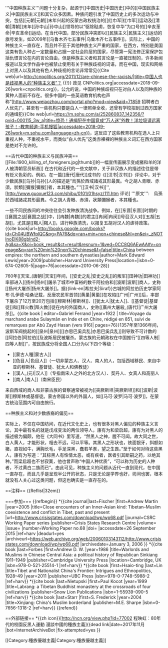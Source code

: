 '''中国种族主义'''问题十分复杂，起源于[[中国历史|中国历史]]中的[[中国民族主义|中国民族主义]]和其它众多因素。种族问题引发了中国历史上的多次运动与冲突，包括[[元朝|元朝]]末年兴起的反蒙古政权统治的[[红巾军|红巾军]]运动及[[清朝|清朝]]末年[[孙中山|孙中山]]领导的以“驱除鞑虏，恢复中华”为口号的[[辛亥革命|辛亥革命]]运动。在当代中国，部分民族冲突即以[[民族主义|民族主义]]运动的旗号发生，如2009年[[乌鲁木齐七五事件|乌鲁木齐七五事件]]。实际上，中国的种族主义一直存在，而且并不亚于其他种族主义严重的国家，在西方，特别是美国这类有色人种占一定数量和占据一定社会阶层的国家，尽管第一宪法修正案保护包括仇恨言论在内的言论自由，但是种族主义者和其言论是一直被压制的，许多新闻报道以及文学作品中也被禁止使用有关于种族歧视的词语，而在中国，现实和网络上对黑人以及其他有色人种歧视的言论非常常见<ref>{{Cite web|url=http://cnpolitics.org/2011/12/are-chinese-the-racists/|title=中国人也是歧视黑人的“种族主义者”？ {{!}} 政见 CNPolitics.org|accessdate=2018-09-26|work=cnpolitics.org}}</ref>，公允的说，中国的种族歧视只在对白人以及同种族的黄种人面前不存在。很多中国的一些英语教育机构也声称“[http://www.weiaozhou.com/portal.php?mod=view&aid=71859 招聘者白人优先]”，甚至有一些机构只要是白人一律照单全收，还曾有学校招到过西方国家的通缉犯<ref>{{Cite web|url=https://m.sohu.com/a/252860837_142356/?pvid=000115_3w_a|title=惊恐！通缉犯在中国竟成“万人迷”外教！洋垃圾请远离孩子！-教育频道-手机搜狐|accessdate=2018-09-26|work=m.sohu.com|language=zh-cn}}</ref>，这反应了这些教育机构在选人上只重视人种，不重视水平，而类似“白人优先”这类赤裸裸的种族主义词汇在西方国家是绝对不允许的。

==古代中国的种族主义与民族冲突==
[[File:1900_killing_of_foreigners.jpg|thumb]]的一幅宣传画展示变成猪和羊的洋人被清朝官员斩首]]
在古代和近代的一些文献中，关于非汉族人的描述往往是带有贬义色彩的。例如，在一篇[[唐代|唐代]]成书的《[[汉书|汉书]]》评论中，对于少数民族[[乌孙|乌孙]]人的描述是“烏孫於西域諸戎其形最異。今之胡人青眼、赤須，狀類[[彌猴|彌猴]]者，本其種也。”<ref name="yanshigu">''[[汉书|汉书]]'', [http://www.guoxue123.com/shibu/0101/01hsyz/111.htm 评论] '''原文''':　烏孫於西域諸戎其形最異。今之胡人青眼、赤須，狀類彌猴者，本其種也。</ref>

一些不同民族间的冲突往往会引发种族清洗战争。例如，在[[东晋|东晋]]时期的[[襄国之战|襄国之战]]中，[[冉魏|冉魏]]的君主[[冉闵|冉闵]]号召汉人对[[五胡|五胡]]，尤其是[[羯人|羯人]]，进行种族清洗，以报复五胡对汉人的虐待政策。<ref>{{cite book|url=http://books.google.com/books?id=Ch04UBWfplQC&pg=PA76&dq=ran+min+non+chinese&hl=en&ei=_zNOTInoEIK88gbInd2-Ag&sa=X&oi=book_result&ct=result&resnum=1&ved=0CC8Q6AEwAA#v=onepage&q=ran%20min%20non%20chinese&f=false|title=China between empires: the northern and southern dynasties|author=Mark Edward Lewis|year=2009|publisher=Harvard University Press|location=|isbn=0-674-02605-5|page=76|accessdate=2010-06-28}}</ref>

760年[[天宝_(唐朝)|天宝]]年间，[[安史之乱|安史之乱]]的叛军[[田神功|田神功]]率部进入[[扬州|扬州]]屠杀了城市中富裕的数千阿拉伯和[[波斯|波斯]]商人，史称[[扬州大屠杀|扬州大屠杀]]。据{{link-en|希拉夫|Siraf}}古城的阿拉伯历史学家阿布·扎伊德·哈桑记载，反唐农民军首领[[黄巢|黄巢]]在攻陷[[广州|广州]]后，率部下屠杀了12万至20万包括[[穆斯林|穆斯林]]、[[犹太人|犹太人]]、[[基督徒|基督徒]]和[[拜火教|拜火教]]徒在内的外国商人，史称[[廣州大屠殺_(唐代)|广州大屠杀]]。<ref>{{cite book | editor=Gabriel Ferrand |year=1922 | title=Voyage du marchand arabe Sulaymân en Inde et en Chine, rédigé en 851, suivi de remarques par Abû Zayd Hasan (vers 916)| pages=76}}</ref>1357年至1366年间，波斯军阀挑起的[[泉州|泉州]][[亦思巴奚兵乱|亦思巴奚兵乱]]则导致不可计数的[[阿拉伯|阿拉伯]]及波斯居民被屠杀。蒙古族的元朝政权在中国推行“[[四等人制|四等人制]]”，按民族成分将全国人口分为以下四个等级：

* [[蒙古人種|蒙古人]]
* [[色目人|色目人]]（一切非蒙古人、汉人、南人的人，包括西域移民、来自中亚的穆斯林、基督徒、犹太人和佛教徒）
* [[漢人_(元)|汉人]]（专指南宋人之外的北方汉人）、契丹人、女真人和高丽人
* [[南人|南人]]（南宋臣民）

来自西域的商人和非蒙古族的督察通常被视为[[突厥斯坦|突厥斯坦]]和[[波斯|波斯]]穆斯林或基督徒。蒙古帝国以外的外国人，如[[马可·波罗|马可·波罗]]，在蒙古统治范围内可自由旅行。

==种族主义和对少数族裔的偏见==

实际上，不仅在中国坊间，在近代文化史上，也有很多对黑人偏见的种族主义言论，其中最有名的就是戊戌变法的两位领导人，康有为和梁启超，康有为对黑人的描述极为偏颇，他在《大同书》里写道，“然黑人之神，腥不可闻。故大同之世，白人黄人，才能形状，相去不远，可以平等。其黑人之形状也，铁面银牙，斜额如猪，直视如牛，满胸长毛，手足深黑，蠢若羊豕，望之生畏。”至于如何对待这些黑人，康有为写道：“其棕黑人有性情太恶，或有疾者，医者引其断嗣之药，以绝其种。”而梁启超也不甘寂寞，他也曾声称“中国人种优质”，“可以称为历史的人种者，不过黄白二族而已”。由此可见，种族主义的问题从近代一直到现代，在中国一直存在，而且几乎是呈现半公开的状态，只是无论是学界也好，坊间也罢，根本就没有人关心过这类问题，但这也确实是一直存在的。




==注释==
{{Reflist|32em}}

===参加===
{{refbegin}}
*{{cite journal|last=Fischer |first=Andrew Martin |year=2005 |title=Close encounters of an Inner-Asian kind: Tibetan–Muslim coexistence and conflict in Tibet, past and present |url=http://www.crisisstates.com/download/wp/wp68.pdf |journal=CSRC Working Paper series |publisher=Crisis States Research Centre |volume= |issue= |number=Working Paper no.68 |doi= |accessdate=26 September 2015 |ref=harv |deadurl=yes |archiveurl=https://web.archive.org/web/20060103143112/http://www.crisisstates.com/download/wp/wp68.pdf |archivedate=January 3, 2006 }}
*{{cite book |last=Forbes |first=Andrew D. W. |year=1986 |title=Warlords and Muslims in Chinese Central Asia: a political history of Republican Sinkiang 1911–1949 |publisher=Cambridge University Press |location=Cambridge, UK |isbn=978-0-521-25514-1  |ref=harv}}
*{{cite book |first=Hsaio-ting |last=Lin |title=Tibet and Nationalist China's Frontier: Intrigues and Ethnopolitics, 1928–49 |year=2011 |publisher=UBC Press |isbn=978-0-7748-5988-2 |ref=harv}}
*{{cite book |last=Nietupski |first=Paul Kocot |year=1999 |title=Labrang: a Tibetan Buddhist monastery at the crossroads of four civilizations |publisher=Snow Lion Publications |isbn=1-55939-090-5 |ref=harv}}
*{{cite book |last=Starr |first=S. Frederick |year=2004 |title=Xinjiang: China's Muslim borderland |publisher=M.E. Sharpe |isbn=0-7656-1318-2 |ref=harv}}
{{refend}}

==外部链接==
*{{zh icon}}[http://ncn.org/view.php?id=77002 程映虹︰80年代的校園反黑人運動 漫談中國的種族主義]{{dead link|date=2017年11月 |bot=InternetArchiveBot |fix-attempted=yes }}

[[Category:種族優越主義|Category:種族優越主義]]